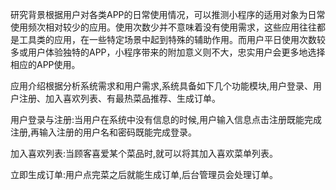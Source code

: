 研究背景根据用户对各类APP的日常使用情况，可以推测小程序的适用对象为日常使用频次相对较少的应用。使用次数少并不意味着没有使用需求，这些应用往往都是工具类的应用，在一些特定场景中起到特殊的辅助作用。而用户平日使用次数较多或用户体验独特的APP，小程序带来的附加意义则不大，忠实用户会更多地选择相应的APP使用。

应用介绍根据分析系统需求和用户需求,系统具备如下几个功能模块,用户登录、用户注册、加入喜欢列表、有最热菜品推荐、生成订单。

用户登录与注册:当用户在系统中没有信息的时候,用户输入信息点击注册既能完成注册,再输入注册的用户名和密码既能完成登录。

加入喜欢列表:当顾客喜爱某个菜品时,就可以将其加入喜欢菜单列表。

立即生成订单:用户点完菜之后就能生成订单,后台管理员会处理订单。
